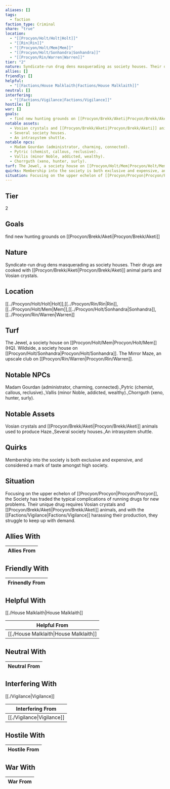 ```yaml
---
aliases: []
tags:
  - faction
faction_type: Criminal
share: "true"
location:
  - "[[Procyon/Holt/Holt|Holt]]"
  - "[[Rin|Rin]]"
  - "[[Procyon/Holt/Mem|Mem]]"
  - "[[Procyon/Holt/Sonhandra|Sonhandra]]"
  - "[[Procyon/Rin/Warren|Warren]]"
tier: "2"
nature: Syndicate-run drug dens masquerading as society houses. Their drugs are cooked with [[Procyon/Brekk/Aketi|Procyon/Brekk/Aketi]] animal parts and Vosian crystals.
allies: []
friendly: []
helpful:
  - "[[Factions/House Malklaith|Factions/House Malklaith]]"
neutral: []
interfering:
  - "[[Factions/Vigilance|Factions/Vigilance]]"
hostile: []
war: []
goals:
  - find new hunting grounds on [[Procyon/Brekk/Aketi|Procyon/Brekk/Aketi]]
notable assets:
  - Vosian crystals and [[Procyon/Brekk/Aketi|Procyon/Brekk/Aketi]] animals used to produce Haze.
  - Several society houses.
  - An intrasystem shuttle.
notable npcs:
  - Madam Gourdan (administrator, charming, connected).
  - Pytric (chemist, callous, reclusive).
  - Vallis (minor Noble, addicted, wealthy).
  - Chorrguth (xeno, hunter, surly).
turf: The Jewel, a society house on [[Procyon/Holt/Mem|Procyon/Holt/Mem]] (HQ). Wildside, a society house on [[Procyon/Holt/Sonhandra|Procyon/Holt/Sonhandra]]. The Mirror Maze, an upscale club on [[Procyon/Rin/Warren|Procyon/Rin/Warren]].
quirks: Membership into the society is both exclusive and expensive, and considered a mark of taste amongst high society.
situation: Focusing on the upper echelon of [[Procyon/Procyon|Procyon/Procyon]], the Society has traded the typical complications of running drugs for new problems. Their unique drug requires Vosian crystals and [[Procyon/Brekk/Aketi|Procyon/Brekk/Aketi]] animals, and with the [[Factions/Vigilance|Factions/Vigilance]] harassing their production, they struggle to keep up with demand.
---
```

## Tier

2

## Goals

find new hunting grounds on [[Procyon/Brekk/Aketi|Procyon/Brekk/Aketi]]

## Nature

Syndicate-run drug dens masquerading as society houses. Their drugs are cooked with [[Procyon/Brekk/Aketi|Procyon/Brekk/Aketi]] animal parts and Vosian crystals.

## Location

[[../Procyon/Holt/Holt|Holt]],[[../Procyon/Rin/Rin|Rin]],[[../Procyon/Holt/Mem|Mem]],[[../Procyon/Holt/Sonhandra|Sonhandra]],[[../Procyon/Rin/Warren|Warren]]

## Turf

The Jewel, a society house on [[Procyon/Holt/Mem|Procyon/Holt/Mem]] (HQ). Wildside, a society house on [[Procyon/Holt/Sonhandra|Procyon/Holt/Sonhandra]]. The Mirror Maze, an upscale club on [[Procyon/Rin/Warren|Procyon/Rin/Warren]].

## Notable NPCs

Madam Gourdan (administrator, charming, connected).,Pytric (chemist, callous, reclusive).,Vallis (minor Noble, addicted, wealthy).,Chorrguth (xeno, hunter, surly).

## Notable Assets

Vosian crystals and [[Procyon/Brekk/Aketi|Procyon/Brekk/Aketi]] animals used to produce Haze.,Several society houses.,An intrasystem shuttle.

## Quirks

Membership into the society is both exclusive and expensive, and considered a mark of taste amongst high society.

## Situation

Focusing on the upper echelon of [[Procyon/Procyon|Procyon/Procyon]], the Society has traded the typical complications of running drugs for new problems. Their unique drug requires Vosian crystals and [[Procyon/Brekk/Aketi|Procyon/Brekk/Aketi]] animals, and with the [[Factions/Vigilance|Factions/Vigilance]] harassing their production, they struggle to keep up with demand.

## Allies With



| Allies From |
| ----------- |


## Friendly With



| Frinendly From |
| -------------- |


## Helpful With

[[./House Malklaith|House Malklaith]]

| Helpful From                                     |
| ------------------------------------------------ |
| [[./House Malklaith\|House Malklaith]] |


## Neutral With




| Neutral From |
| ------------ |



## Interfering With

[[./Vigilance|Vigilance]]


| Interfering From                     |
| ------------------------------------ |
| [[./Vigilance\|Vigilance]] |



## Hostile With




| Hostile From |
| ------------ |



## War With



| War From |
| -------- |


